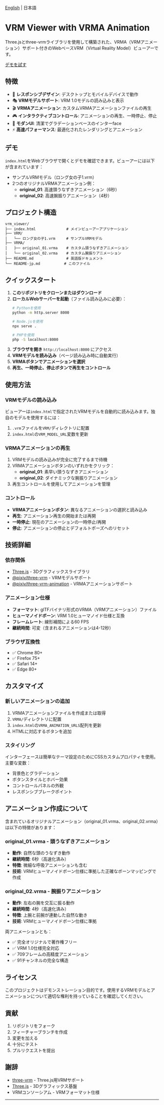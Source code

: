 [English](README.md) | 日本語

# VRM Viewer with VRMA Animation

Three.jsとthree-vrmライブラリを使用して構築された、VRMA（VRMアニメーション）サポート付きのWebベースVRM（Virtual Reality Model）ビューアーです。

[デモを試す](https://tk-256.github.io/vrm-viewer/)

## 特徴

- 📱 **レスポンシブデザイン**: デスクトップとモバイルデバイスで動作
- 🎭 **VRMモデルサポート**: VRM 1.0モデルの読み込みと表示
- 🎬 **VRMAアニメーション**: カスタムVRMAアニメーションファイルの再生
- 🎮 **インタラクティブコントロール**: アニメーションの再生、一時停止、停止
- 🎨 **モダンUI**: 清潔でグラデーションベースのインターface
- ⚡ **高速パフォーマンス**: 最適化されたレンダリングとアニメーション

## デモ

`index.html`をWebブラウザで開くとデモを確認できます。ビューアーには以下が含まれています：

- サンプルVRMモデル（ロング女の子1.vrm）
- 2つのオリジナルVRMAアニメーション例：
  - **original_01**: 高速頭うなずきアニメーション（6秒）
  - **original_02**: 高速腕振りアニメーション（4秒）

## プロジェクト構造

```
vrm_viewer/
├── index.html              # メインビューアーアプリケーション
├── VRM/
│   └── ロング女の子1.vrm     # サンプルVRMモデル
├── VRMA/
│   ├── original_01.vrma    # カスタム頭うなずきアニメーション
│   └── original_02.vrma    # カスタム腕振りアニメーション
├── README.md               # 英語版ドキュメント
└── README-jp.md           # このファイル
```

## クイックスタート

1. **このリポジトリをクローンまたはダウンロード**
2. **ローカルWebサーバーを起動**（ファイル読み込みに必要）：
   ```bash
   # Pythonを使用
   python -m http.server 8000
   
   # Node.jsを使用
   npx serve .
   
   # PHPを使用
   php -S localhost:8000
   ```
3. **ブラウザを開き** `http://localhost:8000` にアクセス
4. **VRMモデルを読み込み**（ページ読み込み時に自動実行）
5. **VRMAボタンでアニメーションを選択**
6. **再生、一時停止、停止ボタンで再生をコントロール**

## 使用方法

### VRMモデルの読み込み

ビューアーは`index.html`で指定されたVRMモデルを自動的に読み込みます。独自のモデルを使用するには：

1. `.vrm`ファイルを`VRM/`ディレクトリに配置
2. `index.html`の`VRM_MODEL_URL`変数を更新

### VRMAアニメーションの再生

1. VRMモデルの読み込みが完全に完了するまで待機
2. VRMAアニメーションボタンのいずれかをクリック：
   - **original_01**: 素早い頭うなずきアニメーション
   - **original_02**: ダイナミックな腕振りアニメーション
3. 再生コントロールを使用してアニメーションを管理

### コントロール

- **VRMAアニメーションボタン**: 異なるアニメーションの選択と読み込み
- **再生**: アニメーション再生の開始または再開
- **一時停止**: 現在のアニメーションの一時停止/再開
- **停止**: アニメーションの停止とデフォルトポーズへのリセット

## 技術詳細

### 依存関係

- [Three.js](https://threejs.org/) - 3Dグラフィックスライブラリ
- [@pixiv/three-vrm](https://github.com/pixiv/three-vrm) - VRMモデルサポート
- [@pixiv/three-vrm-animation](https://github.com/pixiv/three-vrm-animation) - VRMAアニメーションサポート

### アニメーション仕様

- **フォーマット**: glTFバイナリ形式のVRMA（VRMアニメーション）ファイル
- **ヒューマノイドボーン**: VRM 1.0ヒューマノイド仕様と互換
- **フレームレート**: 線形補間による60 FPS
- **継続時間**: 可変（含まれるアニメーションは4-12秒）

### ブラウザ互換性

- ✅ Chrome 80+
- ✅ Firefox 75+
- ✅ Safari 14+
- ✅ Edge 80+

## カスタマイズ

### 新しいアニメーションの追加

1. VRMAアニメーションファイルを作成または取得
2. `VRMA/`ディレクトリに配置
3. `index.html`の`VRMA_ANIMATION_URLS`配列を更新
4. HTMLに対応するボタンを追加

### スタイリング

インターフェースは簡単なテーマ設定のためにCSSカスタムプロパティを使用。主要な変数：

- 背景色とグラデーション
- ボタンスタイルとホバー効果
- コントロールパネルの外観
- レスポンシブブレークポイント

## アニメーション作成について

含まれているオリジナルアニメーション（original_01.vrma、original_02.vrma）は以下の特徴があります：

### original_01.vrma - 頭うなずきアニメーション
- **動作**: 自然な頭のうなずき動作
- **継続時間**: 6秒（高速化済み）
- **特徴**: 微細な呼吸アニメーションも含む
- **技術**: VRMヒューマノイドボーン仕様に準拠した正確なボーンマッピングで作成

### original_02.vrma - 腕振りアニメーション
- **動作**: 左右の腕を交互に振る動作
- **継続時間**: 4秒（高速化済み）
- **特徴**: 上腕と前腕が連動した自然な動き
- **技術**: VRMヒューマノイドボーン仕様に準拠

両アニメーションとも：
- ✅ 完全オリジナルで著作権フリー
- ✅ VRM 1.0仕様完全対応
- ✅ 709フレームの高精度アニメーション
- ✅ 91チャンネルの完全な構造

## ライセンス

このプロジェクトはデモンストレーション目的です。使用するVRMモデルとアニメーションについて適切な権利を持っていることを確認してください。

## 貢献

1. リポジトリをフォーク
2. フィーチャーブランチを作成
3. 変更を加える
4. 十分にテスト
5. プルリクエストを提出

## 謝辞

- [three-vrm](https://github.com/pixiv/three-vrm) - Three.js用VRMサポート
- [Three.js](https://threejs.org/) - 3Dグラフィックス基盤
- VRMコンソーシアム - VRMフォーマット仕様

---
